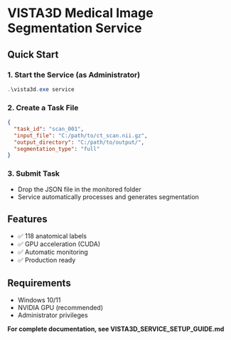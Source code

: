 # VISTA3D Medical Image Segmentation Service

## Quick Start

### 1. Start the Service (as Administrator)
```powershell
.\vista3d.exe service
```

### 2. Create a Task File
```json
{
  "task_id": "scan_001",
  "input_file": "C:/path/to/ct_scan.nii.gz",
  "output_directory": "C:/path/to/output/",
  "segmentation_type": "full"
}
```

### 3. Submit Task
- Drop the JSON file in the monitored folder
- Service automatically processes and generates segmentation

## Features
- ✅ 118 anatomical labels
- ✅ GPU acceleration (CUDA)
- ✅ Automatic monitoring
- ✅ Production ready

## Requirements
- Windows 10/11
- NVIDIA GPU (recommended)
- Administrator privileges

**For complete documentation, see VISTA3D_SERVICE_SETUP_GUIDE.md**
